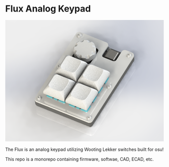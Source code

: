 # Flux Analog Keypad

![](assets/render_oblique.png?raw=true)

The Flux is an analog keypad utilizing Wooting Lekker switches built for osu!

This repo is a monorepo containing firmware, softwae, CAD, ECAD, etc.

